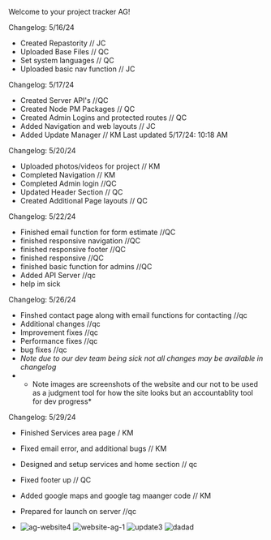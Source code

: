 Welcome to your project tracker AG!

Changelog: 5/16/24
- Created Repastority // JC
- Uploaded Base Files // QC
- Set system languages // QC
- Uploaded basic nav function // JC


 Changelog: 5/17/24
 - Created Server API's //QC
 - Created Node PM Packages // QC
 - Created Admin Logins and protected routes // QC
 - Added Navigation and web layouts // JC
 - Added Update Manager // KM
  Last updated 5/17/24: 10:18 AM

 Changelog: 5/20/24 
 - Uploaded photos/videos for project // KM
 - Completed Navigation // KM
 - Completed Admin login //QC
 - Updated Header Section // QC
 - Created Additional Page layouts // QC

 Changelog: 5/22/24 
 - Finished email function for form estimate //QC
 - finished responsive navigation //QC
 - finished responsive footer //QC
 - finished responsive //QC
 - finished basic function for admins //QC
 - Added API Server //qc
 - help im sick
   
 Changelog: 5/26/24
 - Finshed contact page along with email functions for contacting //qc
 - Additional changes //qc 
 - Improvement fixes //qc
 - Performance fixes //qc
 - bug fixes //qc
 - *Note due to our dev team being sick not all changes may be available in changelog*
 - * Note images are screenshots of the website and our not to be used as a judgment tool for how the site looks but an accountablity tool for dev progress*
  
 Changelog: 5/29/24 
 - Finished Services area page / KM
 - Fixed email error, and additional bugs // KM
 - Designed and setup services and home section // qc
 - Fixed footer up // QC
 - Added google maps and google tag maanger code // KM
 - Prepared for launch on server //qc

  - ![ag-website4](https://github.com/QCSolutionsTM/AG-Website/assets/170086433/3d4c7309-3e26-43ac-af27-51376fd0a719)
![website-ag-1](https://github.com/QCSolutionsTM/AG-Website/assets/170086433/027f1444-ecae-4929-a1d4-6de05760db99)
![update3](https://github.com/QCSolutionsTM/AG-Website/assets/170086433/d97d9db9-da24-4fea-b12b-cbab8f04b6f3)
![dadad](https://github.com/QCSolutionsTM/AG-Website/assets/170086433/82d27454-0a9d-4359-877e-2ce29ac80aec)




